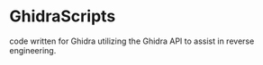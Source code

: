 # GhidraScripts

code written for Ghidra utilizing the Ghidra API to assist in reverse engineering.
